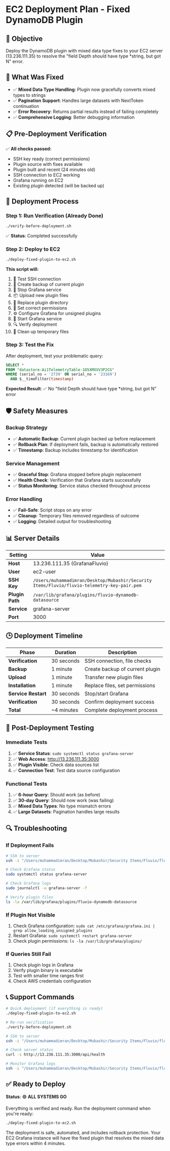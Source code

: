 # EC2 Deployment Plan - Fixed DynamoDB Plugin

## 🎯 **Objective**
Deploy the DynamoDB plugin with mixed data type fixes to your EC2 server (13.236.111.35) to resolve the "field Depth should have type *string, but got N" error.

## 🔧 **What Was Fixed**
- ✅ **Mixed Data Type Handling**: Plugin now gracefully converts mixed types to strings
- ✅ **Pagination Support**: Handles large datasets with NextToken continuation
- ✅ **Error Recovery**: Returns partial results instead of failing completely
- ✅ **Comprehensive Logging**: Better debugging information

## 📋 **Pre-Deployment Verification**
✅ **All checks passed:**
- SSH key ready (correct permissions)
- Plugin source with fixes available
- Plugin built and recent (24 minutes old)
- SSH connection to EC2 working
- Grafana running on EC2
- Existing plugin detected (will be backed up)

## 🚀 **Deployment Process**

### **Step 1: Run Verification (Already Done)**
```bash
./verify-before-deployment.sh
```
✅ **Status**: Completed successfully

### **Step 2: Deploy to EC2**
```bash
./deploy-fixed-plugin-to-ec2.sh
```

**This script will:**
1. 🔐 Test SSH connection
2. 💾 Create backup of current plugin
3. 🛑 Stop Grafana service
4. 📦 Upload new plugin files
5. 📁 Replace plugin directory
6. 🔐 Set correct permissions
7. ⚙️ Configure Grafana for unsigned plugins
8. 🚀 Start Grafana service
9. 🔍 Verify deployment
10. 🧹 Clean up temporary files

### **Step 3: Test the Fix**
After deployment, test your problematic query:
```sql
SELECT *
FROM "datastore-Ai1TelemetryTable-1O5XMXVV3P2CG"
WHERE (serial_no = '2739' OR serial_no = '23169') 
  AND $__timeFilter(timestamp)
```

**Expected Result**: ✅ No "field Depth should have type *string, but got N" error

## 🛡️ **Safety Measures**

### **Backup Strategy**
- ✅ **Automatic Backup**: Current plugin backed up before replacement
- ✅ **Rollback Plan**: If deployment fails, backup is automatically restored
- ✅ **Timestamp**: Backup includes timestamp for identification

### **Service Management**
- ✅ **Graceful Stop**: Grafana stopped before plugin replacement
- ✅ **Health Check**: Verification that Grafana starts successfully
- ✅ **Status Monitoring**: Service status checked throughout process

### **Error Handling**
- ✅ **Fail-Safe**: Script stops on any error
- ✅ **Cleanup**: Temporary files removed regardless of outcome
- ✅ **Logging**: Detailed output for troubleshooting

## 📊 **Server Details**

| Setting | Value |
|---------|-------|
| **Host** | 13.236.111.35 (GrafanaFluvio) |
| **User** | ec2-user |
| **SSH Key** | `/Users/muhammadimran/Desktop/Mubashir/Security Items/Fluvio/fluvio-telemetry-key-pair.pem` |
| **Plugin Path** | `/var/lib/grafana/plugins/fluvio-dynamodb-datasource` |
| **Service** | grafana-server |
| **Port** | 3000 |

## 🕒 **Deployment Timeline**

| Phase | Duration | Description |
|-------|----------|-------------|
| **Verification** | 30 seconds | SSH connection, file checks |
| **Backup** | 1 minute | Create backup of current plugin |
| **Upload** | 1 minute | Transfer new plugin files |
| **Installation** | 1 minute | Replace files, set permissions |
| **Service Restart** | 30 seconds | Stop/start Grafana |
| **Verification** | 30 seconds | Confirm deployment success |
| **Total** | ~4 minutes | Complete deployment process |

## 🧪 **Post-Deployment Testing**

### **Immediate Tests**
1. ✅ **Service Status**: `sudo systemctl status grafana-server`
2. ✅ **Web Access**: http://13.236.111.35:3000
3. ✅ **Plugin Visible**: Check data sources list
4. ✅ **Connection Test**: Test data source configuration

### **Functional Tests**
1. ✅ **6-hour Query**: Should work (as before)
2. ✅ **30-day Query**: Should now work (was failing)
3. ✅ **Mixed Data Types**: No type mismatch errors
4. ✅ **Large Datasets**: Pagination handles large results

## 🔍 **Troubleshooting**

### **If Deployment Fails**
```bash
# SSH to server
ssh -i "/Users/muhammadimran/Desktop/Mubashir/Security Items/Fluvio/fluvio-telemetry-key-pair.pem" ec2-user@13.236.111.35

# Check Grafana status
sudo systemctl status grafana-server

# Check Grafana logs
sudo journalctl -u grafana-server -f

# Verify plugin files
ls -la /var/lib/grafana/plugins/fluvio-dynamodb-datasource
```

### **If Plugin Not Visible**
1. Check Grafana configuration: `sudo cat /etc/grafana/grafana.ini | grep allow_loading_unsigned_plugins`
2. Restart Grafana: `sudo systemctl restart grafana-server`
3. Check plugin permissions: `ls -la /var/lib/grafana/plugins/`

### **If Queries Still Fail**
1. Check plugin logs in Grafana
2. Verify plugin binary is executable
3. Test with smaller time ranges first
4. Check AWS credentials configuration

## 📞 **Support Commands**

```bash
# Quick deployment (if everything is ready)
./deploy-fixed-plugin-to-ec2.sh

# Re-run verification
./verify-before-deployment.sh

# SSH to server
ssh -i "/Users/muhammadimran/Desktop/Mubashir/Security Items/Fluvio/fluvio-telemetry-key-pair.pem" ec2-user@13.236.111.35

# Check server status
curl -s http://13.236.111.35:3000/api/health

# Monitor Grafana logs
ssh -i "/Users/muhammadimran/Desktop/Mubashir/Security Items/Fluvio/fluvio-telemetry-key-pair.pem" ec2-user@13.236.111.35 "sudo journalctl -u grafana-server -f"
```

## ✅ **Ready to Deploy**

**Status**: 🟢 **ALL SYSTEMS GO**

Everything is verified and ready. Run the deployment command when you're ready:

```bash
./deploy-fixed-plugin-to-ec2.sh
```

The deployment is safe, automated, and includes rollback protection. Your EC2 Grafana instance will have the fixed plugin that resolves the mixed data type errors within 4 minutes.
